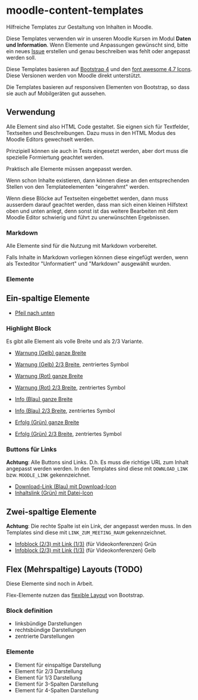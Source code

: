 # moodle-content-templates

Hilfreiche Templates zur Gestaltung von Inhalten in Moodle. 

Diese Templates verwenden wir in unseren Moodle Kursen im Modul **Daten und Information**. Wenn Elemente und Anpassungen gewünscht sind, bitte ein neues [Issue](https://github.com/dxiai/moodle-content-templates/issues) erstellen und genau beschreiben was fehlt oder angepasst werden soll.

Diese Templates basieren auf [Bootstrap 4](https://getbootstrap.com/docs/4.5/getting-started/introduction/) und den [font awesome 4.7 Icons](https://fontawesome.com/v4.7.0/icons/). Diese Versionen werden von Moodle direkt unterstützt.

Die Templates basieren auf responsiven Elementen von Bootstrap, so dass sie auch auf Mobilgeräten gut aussehen. 

## Verwendung

Alle Element sind also HTML Code gestaltet. Sie eignen sich für Textfelder, Textseiten und Beschreibungen. Dazu muss in den HTML Modus des Moodle Editors gewechselt werden.

Prinzipiell können sie auch in Tests eingesetzt werden, aber dort muss die spezielle Formiertung geachtet werden.

Praktisch alle Elemente müssen angepasst werden.

Wenn schon Inhalte existieren, dann können diese an den entsprechenden Stellen von den Templateelementen "eingerahmt" werden. 

Wenn diese Blöcke auf Textseiten eingebettet werden, dann muss ausserdem darauf geachtet werden, dass man sich einen kleinen Hilfstext oben und unten anlegt, denn sonst ist das weitere Bearbeiten mit dem Moodle Editor schwierig und führt zu unerwünschten Ergebnissen. 

### Markdown

Alle Elemente sind für die Nutzung mit Markdown vorbereitet.

Falls Inhalte in Markdown vorliegen können diese eingefügt werden, wenn als Texteditor "Unformatiert" und "Markdown" ausgewählt wurden.

### Elemente

## Ein-spaltige Elemente

* [Pfeil nach unten](html/1c_info_large_arrow_down.html)

### Highlight Block 

Es gibt alle Element als volle Breite und als 2/3 Variante.

* [Warnung (Gelb) ganze Breite](html/1c_block_warning.html)
* [Warnung (Gelb) 2/3 Breite](html/1c_block_warning_narrow.html), zentriertes Symbol

* [Warnung (Rot) ganze Breite](html/1c_block_danger.html)
* [Warnung (Rot) 2/3 Breite](html/1c_block_danger_narrow.html), zentriertes Symbol

* [Info (Blau) ganze Breite](html/1c_block_definition.html)
* [Info (Blau) 2/3 Breite](html/1c_block_definition_narrow.html), zentriertes Symbol

* [Erfolg (Grün) ganze Breite](html/1c_block_success.html)
* [Erfolg (Grün) 2/3 Breite](html/1c_block_success_narrow.html), zentriertes Symbol

### Buttons für Links

**Achtung**: Alle Buttons sind Links. D.h. Es muss die richtige URL zum Inhalt angepasst werden werden. In den Templates sind diese mit `DOWNLOAD_LINK` bzw. `MOODLE_LINK` gekennzeichnet. 

* [Download-Link (Blau) mit Download-Icon](html/1c_button_download.html)
* [Inhaltslink (Grün) mit Datei-Icon](html/1c_button_content.html)

## Zwei-spaltige Elemente

**Achtung**: Die rechte Spalte ist ein Link, der angepasst werden muss. In den Templates sind diese mit `LINK_ZUM_MEETING_RAUM` gekennzeichnet. 

* [Infoblock (2/3) mit Link (1/3)](html/2_block_info_link_green.html) (für Videokonferenzen) Grün
* [Infoblock (2/3) mit Link (1/3)](html/2_block_info_link_orange.html) (für Videokonferenzen) Gelb


## Flex (Mehrspaltige) Layouts (TODO)

Diese Elemente sind noch in Arbeit.

Flex-Elemente nutzen das [flexible Layout](https://getbootstrap.com/docs/4.5/utilities/flex/) von Bootstrap. 

### Block definition

* linksbündige Darstellungen
* rechtsbündige Darstellungen
* zentrierte Darstellungen

### Elemente

* Element für einspaltige Darstellung
* Element für 2/3 Darstellung
* Element für 1/3 Darstellung
* Element für 3-Spalten Darstellung
* Element für 4-Spalten Darstellung